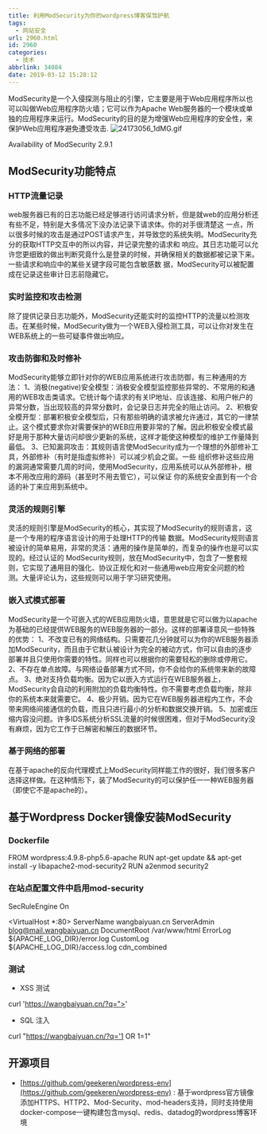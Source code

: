 ```yaml
---
title: 利用ModSecurity为你的wordpress博客保驾护航
tags:
  - 网站安全
url: 2960.html
id: 2960
categories:
  - 技术
abbrlink: 34084
date: 2019-03-12 15:28:12
---
```


ModSecurity是一个入侵探测与阻止的引擎，它主要是用于Web应用程序所以也可以叫做Web应用程序防火墙；它可以作为Apache Web服务器的一个模块或单独的应用程序来运行。ModSecurity的目的是为增强Web应用程序的安全性，来保护Web应用程序避免遭受攻击. ![24173056_1dMG.gif](https://wangbaiyuan.cn/wp-content/uploads/2019/03/20190312152420118.gif)

Availability of ModSecurity 2.9.1

ModSecurity功能特点
---------------

### HTTP流量记录

web服务器已有的日志功能已经足够进行访问请求分析，但是就web的应用分析还有些不足，特别是大多情况下没办法记录下请求体。你的对手很清楚这 一点，所以很多时候的攻击是通过POST请求产生，并导致您的系统失明。ModSecurity充分的获取HTTP交互中的所以内容，并记录完整的请求和 响应。其日志功能可以允许您更细致的做出判断究竟什么是登录的时候，并确保相关的数据都被记录下来。一些请求和响应中的某些关键字段可能包含敏感数 据，ModSecurity可以被配置成在记录这些审计日志前隐藏它。

### 实时监控和攻击检测

除了提供记录日志功能外，ModSecurity还能实时的监控HTTP的流量以检测攻击。在某些时候，ModSecurity做为一个WEB入侵检测工具，可以让你对发生在WEB系统上的一些可疑事件做出响应。

### 攻击防御和及时修补

ModSecurity能够立即针对你的WEB应用系统进行攻击防御，有三种通用的方法： 1、消极(negative)安全模型：消极安全模型监控那些异常的、不常用的和通用的WEB攻击类请求。它统计每个请求的有关IP地址、应该连接、和用户帐户的异常分数，当出现较高的异常分数时，会记录日志并完全的阻止访问。 2、积极安全模开型：部署积极安全模型后，只有那些明确的请求被允许通过，其它的一律禁止。这个模式要求你对需要保护的WEB应用要非常的了解。因此积极安全模式最好是用于那种大量访问却很少更新的系统，这样才能使这种模型的维护工作量降到最低。 3、已知漏洞攻击：其规则语言使ModSecurity成为一个理想的外部修补工具，外部修补（有时是指虚拟修补）可以减少机会之窗。一些 组织修补这些应用的漏洞通常需要几周的时间，使用ModSecurity，应用系统可以从外部修补，根本不用改应用的源码（甚至时不用去管它），可以保证 你的系统安全直到有一个合适的补丁来应用到系统中。

### 灵活的规则引擎

灵活的规则引擎是ModSecurity的核心，其实现了ModSecurity的规则语言，这是一个专用的程序语言设计的用于处理HTTP的传输 数据。ModSecurity规则语言被设计的简单易用，非常的灵活：通用的操作是简单的，而复杂的操作也是可以实现的。经过认证的 ModSecurity规则，放在ModSecurity中，包含了一整套规则，它实现了通用目的强化、协议正规化和对一些通用web应用安全问题的检 测。大量评论认为，这些规则可以用于学习研究使用。

### 嵌入式模式部署

ModSecurity是一个可嵌入式的WEB应用防火墙，意思就是它可以做为以apache为基础的已经提供WEB服务的WEB服务器的一部分。这样的部署译意风一些特殊的优势： 1、不改变已有的网络结构。只需要花几分钟就可以为你的WEB服务器添加ModSecurity，而且由于它默认被设计为完全的被动方式，你可以自由的逐步部署并且只使用你需要的特性。同样也可以根据你的需要轻松的删除或停用它。 2、不存在单点故障。与网络设备部署方式不同，你不会给你的系统带来新的故障点。 3、绝对支持负载均衡。因为它以嵌入方式运行在WEB服务器上，ModSecurity会自动的利用附加的负载均衡特性。你不需要考虑负载均衡，除非你的系统本来就需要它。 4、极少开销。因为它在WEB服务器进程内工作，不会带来网络间接通信的负载，而且只进行最小的分析和数据交换开销。 5、加密或压缩内容没问题。许多IDS系统分析SSL流量的时候很困难，但对于ModSecurity没有麻烦，因为它工作于已解密和解压的数据环节。

### 基于网络的部署

在基于apache的反向代理模式上ModSecurity同样能工作的很好，我们很多客户选择这样做。在这种情形下，装了ModSecurity的可以保护任一一种WEB服务器（即使它不是apache的）。  

基于Wordpress Docker镜像安装ModSecurity
---------------------------------

### Dockerfile

FROM wordpress:4.9.8-php5.6-apache
RUN apt-get update && apt-get install -y libapache2-mod-security2
RUN a2enmod security2

### 在站点配置文件中启用mod-security

SecRuleEngine On

<VirtualHost *:80>
    ServerName wangbaiyuan.cn
	ServerAdmin blog@mail.wangbaiyuan.cn
	DocumentRoot /var/www/html
	ErrorLog ${APACHE\_LOG\_DIR}/error.log
	CustomLog ${APACHE\_LOG\_DIR}/access.log cdn_combined
</VirtualHost>

### 测试

*   XSS 测试

curl 'https://wangbaiyuan.cn/?q="><script>alert(1)</script>'

*   SQL 注入

curl "https://wangbaiyuan.cn/?q='1 OR 1=1"

开源项目
----

*   [https://github.com/geekeren/wordpress-env](https://github.com/geekeren/wordpress-env) : 基于wordpress官方镜像添加HTTPS、HTTP2、Mod-Security、mod-headers支持，同时支持使用docker-compose一键构建包含mysql、redis、datadog的wordpress博客环境